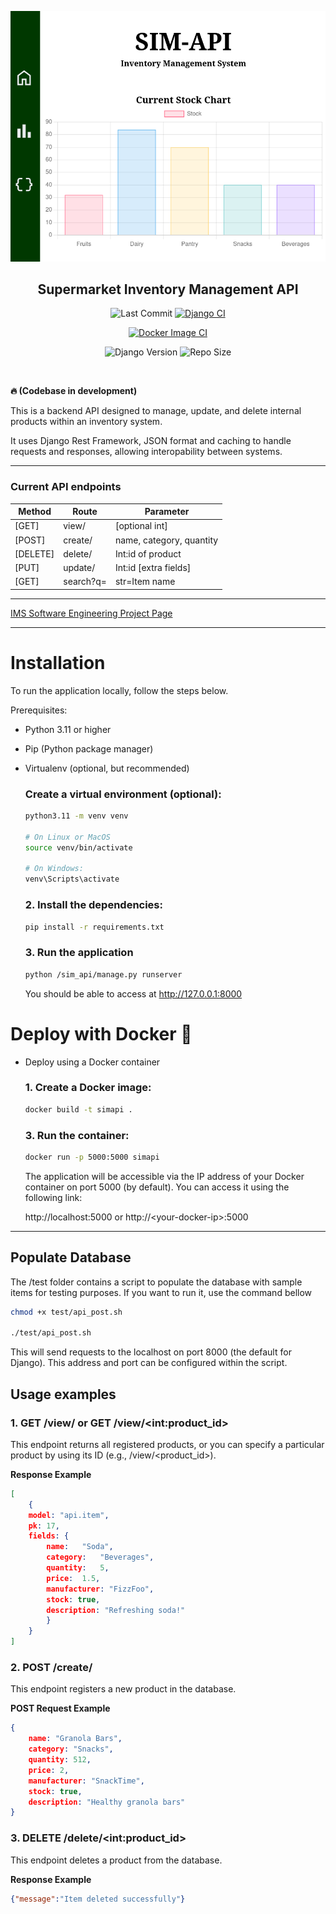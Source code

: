<div align="center">

![Demo Image](Screenshots/demo.png)

<h2>Supermarket Inventory Management API</h2>

![Last Commit](https://img.shields.io/github/last-commit/bluesoc/Supermarket-Inventory-Management-API/main)
[![Django CI](https://github.com/bluesoc/Supermarket-Inventory-Management-API/actions/workflows/django.yml/badge.svg)](https://github.com/bluesoc/Supermarket-Inventory-Management-API/actions/workflows/django.yml)

[![Docker Image CI](https://github.com/bluesoc/Supermarket-Inventory-Management-API/actions/workflows/docker-image.yml/badge.svg)](https://github.com/bluesoc/Supermarket-Inventory-Management-API/actions/workflows/docker-image.yml)

![Django Version](https://img.shields.io/badge/Django-5.2.3-yellowgreen)
![Repo Size](https://img.shields.io/github/repo-size/bluesoc/Supermarket-Inventory-Management-API)

</div>
<br>

**🔥 (Codebase in development)**

This is a backend API designed to manage, update, and delete internal products within an inventory system.

It uses Django Rest Framework, JSON format and caching to handle requests and responses, allowing interopability between systems.

***

### Current API endpoints
| Method   | Route          | Parameter                |
|----------|----------------|--------------------------|
| [GET]    | view/          | [optional int]           |
| [POST]   | create/        | name, category, quantity |
| [DELETE] | delete/<int>   | Int:id of product        |
| [PUT]    | update/<int>   | Int:id [extra fields]    |
| [GET]    | search?q=<str> | str=Item name            |

***

<a href="https://github.com/bluesoc/Supermarket-Inventory-Management-API/projects">IMS Software Engineering Project Page</a>

***

# Installation

To run the application locally, follow the steps below.

Prerequisites:

* Python 3.11 or higher
* Pip (Python package manager)
* Virtualenv (optional, but recommended)

    ### Create a virtual environment (optional):

    ```bash
    python3.11 -m venv venv

    # On Linux or MacOS
    source venv/bin/activate 

    # On Windows:
    venv\Scripts\activate
    ```
    ### 2. Install the dependencies:

    ```bash
    pip install -r requirements.txt
    ```

    ### 3. Run the application

    ```bash
    python /sim_api/manage.py runserver
    ```

    You should be able to access at http://127.0.0.1:8000


# Deploy with Docker 🐋

* Deploy using a Docker container

    ### 1. Create a Docker image:

    ```bash
    docker build -t simapi .
    ```

    ### 3. Run the container:
    ```bash
    docker run -p 5000:5000 simapi
    ```

    The application will be accessible via the IP address of your Docker container on port 5000 (by default). You can access it using the following link:

    http://localhost:5000 or http://\<your-docker-ip\>:5000

***

## Populate Database

The /test folder contains a script to populate the database with sample items for testing purposes.
If you want to run it, use the command bellow

```bash
chmod +x test/api_post.sh

./test/api_post.sh
```

This will send requests to the localhost on port 8000 (the default for Django). This address and port can be configured within the script.

## Usage examples

### 1. GET /view/ or GET /view/\<int:product_id\>

This endpoint returns all registered products, or you can specify a particular product by using its ID (e.g., /view/\<product_id\>).

**Response Example**
```json
[
    {
    model: "api.item",
    pk: 17,
    fields: {
        name:	"Soda",
        category:	"Beverages",
        quantity:	5,
        price:	1.5,
        manufacturer: "FizzFoo",
        stock: true,
        description: "Refreshing soda!"
        }
    }
]
```

### 2. POST /create/

This endpoint registers a new product in the database.

**POST Request Example**

```json
{
    name: "Granola Bars",
    category: "Snacks",
    quantity: 512,
    price: 2,
    manufacturer: "SnackTime",
    stock: true,
    description: "Healthy granola bars"
}
```

### 3. DELETE /delete/\<int:product_id\>

This endpoint deletes a product from the database.

**Response Example**
```json
{"message":"Item deleted successfully"}
```


